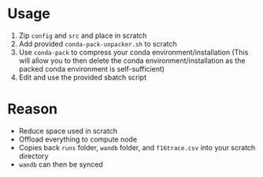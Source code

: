 # Usage
1.  Zip `config` and `src` and place in scratch
2.  Add provided `conda-pack-unpacker.sh` to scratch
3.  Use `conda-pack` to compress your conda environment/installation (This will allow you to then delete the conda environment/installation as the packed conda environment is self-sufficient)
4.  Edit and use the provided sbatch script

# Reason
- Reduce space used in scratch
- Offload everything to compute node
- Copies back `runs` folder, `wandb` folder, and `f16trace.csv` into your scratch directory
- `wandb` can then be synced